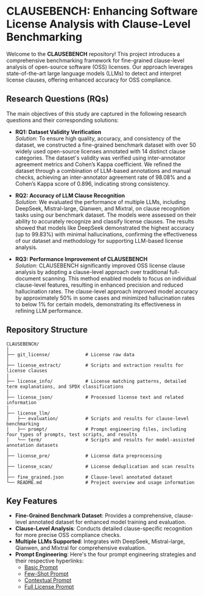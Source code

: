 # CLAUSEBENCH: Enhancing Software License Analysis with Clause-Level Benchmarking

Welcome to the **CLAUSEBENCH** repository! This project introduces a comprehensive benchmarking framework for fine-grained clause-level analysis of open-source software (OSS) licenses. Our approach leverages state-of-the-art large language models (LLMs) to detect and interpret license clauses, offering enhanced accuracy for OSS compliance.

## Research Questions (RQs)

The main objectives of this study are captured in the following research questions and their corresponding solutions:

- **RQ1: Dataset Validity Verification**  
  *Solution*: To ensure high quality, accuracy, and consistency of the dataset, we constructed a fine-grained benchmark dataset with over 50 widely used open-source licenses annotated with 14 distinct clause categories. The dataset's validity was verified using inter-annotator agreement metrics and Cohen’s Kappa coefficient. We refined the dataset through a combination of LLM-based annotations and manual checks, achieving an inter-annotator agreement rate of 98.08% and a Cohen’s Kappa score of 0.896, indicating strong consistency.

- **RQ2: Accuracy of LLM Clause Recognition**  
  *Solution*: We evaluated the performance of multiple LLMs, including DeepSeek, Mistral-large, Qianwen, and Mixtral, on clause recognition tasks using our benchmark dataset. The models were assessed on their ability to accurately recognize and classify license clauses. The results showed that models like DeepSeek demonstrated the highest accuracy (up to 99.83%) with minimal hallucinations, confirming the effectiveness of our dataset and methodology for supporting LLM-based license analysis.

- **RQ3: Performance Improvement of CLAUSEBENCH**  
  *Solution*: CLAUSEBENCH significantly improved OSS license clause analysis by adopting a clause-level approach over traditional full-document scanning. This method enabled models to focus on individual clause-level features, resulting in enhanced precision and reduced hallucination rates. The clause-level approach improved model accuracy by approximately 50% in some cases and minimized hallucination rates to below 1% for certain models, demonstrating its effectiveness in refining LLM performance.

## Repository Structure

```
CLAUSEBENCH/
│
├── git_license/             # License raw data
│
├── license_extract/         # Scripts and extraction results for license clauses
│
├── license_info/            # License matching patterns, detailed term explanations, and SPDX classifications
│
├── license_json/            # Processed license text and related information
│
├── license_llm/
│   ├── evaluation/          # Scripts and results for clause-level benchmarking
│   ├── prompt/              # Prompt engineering files, including four types of prompts, test scripts, and results
│   └── term/                # Scripts and results for model-assisted annotation datasets
│
├── license_pre/             # License data preprocessing
│
├── license_scan/            # License deduplication and scan results
│
├── fine_grained.json        # Clause-level annotated dataset
└── README.md                # Project overview and usage information
```

## Key Features

- **Fine-Grained Benchmark Dataset**: Provides a comprehensive, clause-level annotated dataset for enhanced model training and evaluation.
- **Clause-Level Analysis**: Conducts detailed clause-specific recognition for more precise OSS compliance checks.
- **Multiple LLMs Supported**: Integrates with DeepSeek, Mistral-large, Qianwen, and Mixtral for comprehensive evaluation.
- **Prompt Engineering**: Here's the four prompt engineering strategies and their respective hyperlinks:
  - [Basic Prompt](license_llm/prompt/prompt-basic.md)
  - [Few-Shot Prompt](license_llm/prompt/prompt-few.md)
  - [Contextual Prompt](license_llm/prompt/prompt-context.md)
  - [Full License Prompt](license_llm/prompt/prompt-full.md)



